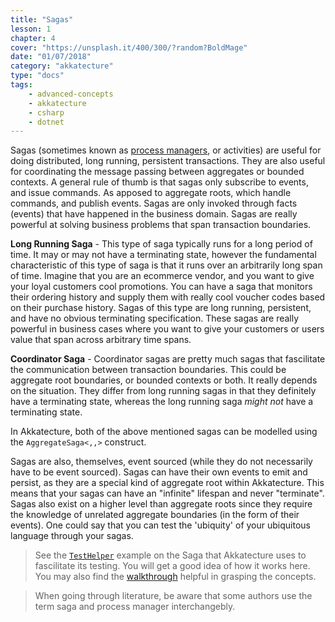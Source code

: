 ```yaml
---
title: "Sagas"
lesson: 1
chapter: 4
cover: "https://unsplash.it/400/300/?random?BoldMage"
date: "01/07/2018"
category: "akkatecture"
type: "docs"
tags:
    - advanced-concepts
    - akkatecture
    - csharp
    - dotnet
---
```

Sagas (sometimes known as [process managers](https://msdn.microsoft.com/en-us/library/jj591569.aspx), or activities) are useful for doing distributed, long running, persistent transactions. They are also useful for coordinating the message passing between aggregates or bounded contexts. A general rule of thumb is that sagas only subscribe to events, and issue commands. As apposed to aggregate roots, which handle commands, and publish events. Sagas are only invoked through facts (events) that have happened in the business domain. Sagas are really powerful at solving business problems that span transaction boundaries.

**Long Running Saga** - This type of saga typically runs for a long period of time. It may or may not have a terminating state, however the fundamental characteristic of this type of saga is that it runs over an arbitrarily long span of time. Imagine that you are an ecommerce vendor, and you want to give your loyal customers cool promotions. You can have a saga that monitors their ordering history and supply them with really cool voucher codes based on their purchase history. Sagas of this type are long running, persistent, and have no obvious terminating specification. These sagas are really powerful in business cases where you want to give your customers or users value that span across arbitrary time spans.

**Coordinator Saga** - Coordinator sagas are pretty much sagas that fascilitate the communication between transaction boundaries. This could be aggregate root boundaries, or bounded contexts or both. It really depends on the situation. They differ from long running sagas in that they definitely have a terminating state, whereas the long running saga *might not* have a terminating state.

In Akkatecture, both of the above mentioned sagas can be modelled using the `AggregateSaga<,,>` construct.

Sagas are also, themselves, event sourced (while they do not necessarily have to be event sourced). Sagas can have their own events to emit and persist, as they are a special kind of aggregate root within Akkatecture. This means that your sagas can have an "infinite" lifespan and never "terminate". Sagas also exist on a higher level than aggregate roots since they require the knowledge of unrelated aggregate boundaries (in the form of their events). One could say that you can test the 'ubiquity' of your ubiquitous language through your sagas.

> See the [`TestHelper`](https://github.com/Lutando/Akkatecture/tree/master/test/Akkatecture.TestHelpers/Aggregates/Sagas) example on the Saga that Akkatecture uses to fascilitate its testing. You will get a good idea of how it works here. You may also find the [walkthrough](/docs/walkthrough-introduction) helpful in grasping the concepts.

> When going through literature, be aware that some authors use the term saga and process manager interchangebly.